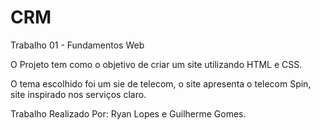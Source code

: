 # CRM
Trabalho 01 - Fundamentos Web

O Projeto tem como o objetivo de criar um site utilizando HTML e CSS.

O tema escolhido foi um sie de telecom, o site apresenta o telecom Spin, site inspirado nos serviços claro.

Trabalho Realizado Por: Ryan Lopes e Guilherme Gomes.
